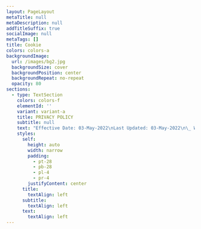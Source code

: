 ```yaml
---
layout: PageLayout
metaTitle: null
metaDescription: null
addTitleSuffix: true
socialImage: null
metaTags: []
title: Cookie
colors: colors-a
backgroundImage:
  url: /images/bg2.jpg
  backgroundSize: cover
  backgroundPosition: center
  backgroundRepeat: no-repeat
  opacity: 80
sections:
  - type: TextSection
    colors: colors-f
    elementId: ''
    variant: variant-a
    title: PRIVACY POLICY
    subtitle: null
    text: "Effective Date: 03-May-2022\nLast Updated: 03-May-2022\n\_ What are cookies? This Cookie Policy explains what cookies are and how we use them, the types of cookies we use i.e, the information we collect using cookies and how that information is used, and how to manage the cookie settings.\nCookies are small text files that are used to store small pieces of information. They are stored on your device when the website is loaded on your browser. These cookies help us make the website function properly, make it more secure, provide better user experience, and understand how the website performs and to analyze what works and where it needs improvement.\n\_ How do we use cookies? As most of the online services, our website uses first-party and third-party cookies for several purposes. First-party cookies are mostly necessary for the website to function the right way, and they do not collect any of your personally identifiable data.\nThe third-party cookies used on our website are mainly for understanding how the website performs, how you interact with our website, keeping our services secure, providing advertisements that are relevant to you, and all in all providing you with a better and improved user experience and help speed up your future interactions with our website.\n\_ Quali cookie utilizzo? \_ Manage cookie preferences Cookie Settings You can change your cookie preferences any time by clicking the above button. This will let you revisit the cookie consent banner and change your preferences or withdraw your consent right away.\nIn addition to this, different browsers provide different methods to block and delete cookies used by websites. You can change the settings of your browser to block/delete the cookies. Listed below are the links to the support documents on how to manage and delete cookies from the major web browsers.\nChrome: https://support.google.com/accounts/answer/32050\nSafari: https://support.apple.com/en-in/guide/safari/sfri11471/mac\nFirefox: https://support.mozilla.org/en-US/kb/clear-cookies-and-site-data-firefox?redirectslug=delete-cookies-remove-info-websites-stored\\&redirectlocale=en-US\nInternet Explorer: https://support.microsoft.com/en-us/topic/how-to-delete-cookie-files-in-internet-explorer-bca9446f-d873-78de-77ba-d42645fa52fc\nIf you are using any other web browser, please visit your browser’s official support documents.\n\_ Cookie Policy Generated By CookieYes - Cookie Policy Generator.\n"
    styles:
      self:
        height: auto
        width: narrow
        padding:
          - pt-28
          - pb-28
          - pl-4
          - pr-4
        justifyContent: center
      title:
        textAlign: left
      subtitle:
        textAlign: left
      text:
        textAlign: left
---
```

